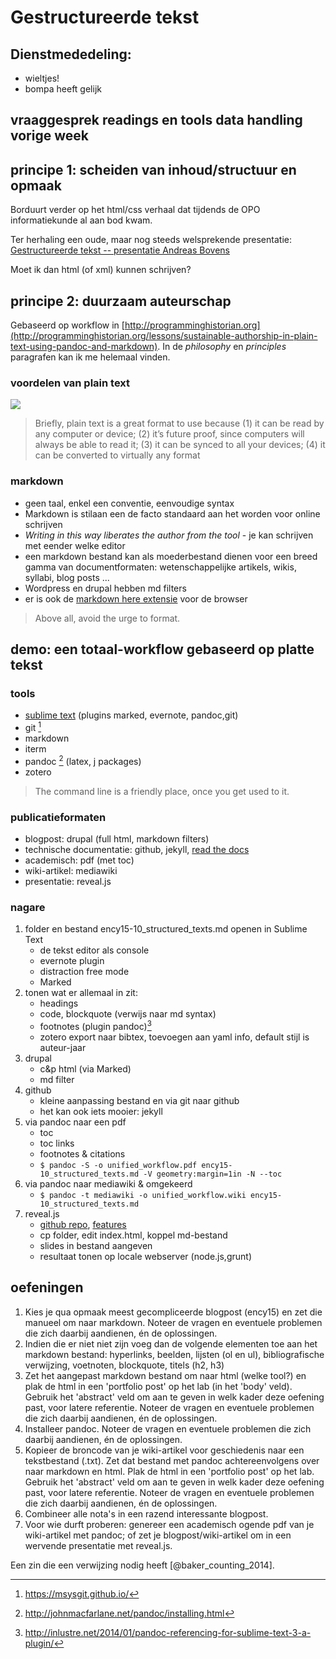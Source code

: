 

Gestructureerde tekst
=====================

## Dienstmededeling:

* wieltjes!
* bompa heeft gelijk

## vraaggesprek readings en tools data handling vorige week

## principe 1: scheiden van inhoud/structuur en opmaak 

Borduurt verder op het html/css verhaal dat tijdends de OPO informatiekunde al aan bod kwam.

Ter herhaling een oude, maar nog steeds welsprekende presentatie:
[Gestructureerde tekst -- presentatie Andreas Bovens](http://japanologie.arts.kuleuven.be/bestanden/Gestructureerdetekst.pdf)

Moet ik dan html (of xml) kunnen schrijven?

## principe 2: duurzaam auteurschap 

Gebaseerd op workflow in [http://programminghistorian.org](http://programminghistorian.org/lessons/sustainable-authorship-in-plain-text-using-pandoc-and-markdown). In de _philosophy_ en _principles_ paragrafen kan ik me helemaal vinden.


<!-- When you use MS Word, Google Docs, or Open Office to write documents, what you see is not what you get. Beneath the visible layer of words, sentences, and paragraphs lies a complicated layer of code understandable only to machines. Because of that hidden layer, your .docx and .pdf files depend on proprietary tools to be rendered correctly. Such documents are difficult to search, to print, and to convert into other file formats.

Moreover, time spent formatting your document in MS Word or Open Office is wasted, because all that formatting is removed by the publisher during submission. Both authors and publishers would benefit from exchanging files with minimal formatting, leaving the typesetting to the final typesetting stage of the publishing process. -->

### voordelen van plain text 

![](https://farm9.staticflickr.com/8512/8596614435_e91b832eb1_c.jpg)

>Briefly, plain text is a great format to use because (1) it can be read by any computer or device; (2) it’s future proof, since computers will always be able to read it; (3) it can be synced to all your devices; (4) it can be converted to virtually any format


### markdown

* geen taal, enkel een conventie, eenvoudige syntax
* Markdown is stilaan een de facto standaard aan het worden voor online schrijven
* _Writing in this way liberates the author from the tool_ - je kan schrijven met eender welke editor
* een markdown bestand kan als moederbestand dienen voor een breed gamma van documentformaten: wetenschappelijke artikels, wikis, syllabi, blog posts ...
* Wordpress en drupal hebben md filters
* er is ook de [markdown here extensie](https://github.com/adam-p/markdown-here) voor de browser 
> Above all, avoid the urge to format. 

<!-- Remember that you are identifying semantic units: sections, subsections, emphasis, footnotes, and figures. Even *italics* and **bold** in Markdown are not really formatting marks, but indicate different level of emphasis. The formatting will happen later, once you know the venue and the requirements of publication. -->


## demo: een totaal-workflow gebaseerd op platte tekst

### tools

- [sublime text](https://www.sublimetext.com/) (plugins marked, evernote, pandoc,git)
- git [^2]
- markdown
- iterm
- pandoc [^1]  (latex, j packages)
- zotero

> The command line is a friendly place, once you get used to it.


### publicatieformaten

- blogpost: drupal (full html, markdown filters)
- technische documentatie: github, jekyll, [read the docs](https://read-the-docs.readthedocs.org/en/latest/getting_started.html) 
- academisch: pdf (met toc)
- wiki-artikel: mediawiki
- presentatie: reveal.js

### nagare

1. folder en bestand ency15-10_structured_texts.md openen in Sublime Text
    - de tekst editor als console  
    - evernote plugin
    - distraction free mode     
    - Marked
2. tonen wat er allemaal in zit:
    - headings
    - code, blockquote (verwijs naar md syntax)
    - footnotes (plugin pandoc)[^3]
    - zotero export naar bibtex, toevoegen aan yaml info, default stijl is auteur-jaar
3.  drupal
    - c&p html (via Marked)
    - md filter 
4.  github
    - kleine aanpassing bestand en via git naar github
    - het kan ook iets mooier: jekyll
5. via pandoc naar een pdf
    - toc
    - toc links
    - footnotes & citations
    - `$ pandoc -S -o unified_workflow.pdf ency15-10_structured_texts.md -V geometry:margin=1in -N --toc`
6. via pandoc naar mediawiki & omgekeerd
    - `$ pandoc -t mediawiki -o unified_workflow.wiki ency15-10_structured_texts.md`
7. reveal.js
    - [github repo](https://github.com/hakimel/reveal.js), [features](http://lab.hakim.se/reveal-js/#/)
    - cp folder, edit index.html, koppel md-bestand
    - slides in bestand aangeven    
    - resultaat tonen op locale webserver (node.js,grunt)

<!-- Treat you source files as an authoritative version of your text, and you target files as disposable “print outs” that you can easily generate with Pandoc on the fly. -->


## oefeningen

1. Kies je qua opmaak meest gecompliceerde blogpost (ency15) en zet die manueel om naar markdown. Noteer de vragen en eventuele problemen die zich daarbij aandienen, én de oplossingen.
2. Indien die er niet niet zijn voeg dan de volgende elementen toe aan het markdown bestand: hyperlinks, beelden, lijsten (ol en ul), bibliografische verwijzing, voetnoten, blockquote, titels (h2, h3)
3. Zet het aangepast markdown bestand om naar html (welke tool?) en plak de html in een 'portfolio post' op het lab (in het 'body' veld). Gebruik het 'abstract' veld om aan te geven in welk kader deze oefening past, voor latere referentie. Noteer de vragen en eventuele problemen die zich daarbij aandienen, én de oplossingen.
4. Installeer pandoc. Noteer de vragen en eventuele problemen die zich daarbij aandienen, én de oplossingen.
5. Kopieer de broncode van je wiki-artikel voor geschiedenis naar een tekstbestand (.txt). Zet dat bestand met pandoc achtereenvolgens over naar markdown en html. Plak de html in een 'portfolio post' op het lab. Gebruik het 'abstract' veld om aan te geven in welk kader deze oefening past, voor latere referentie. Noteer de vragen en eventuele problemen die zich daarbij aandienen, én de oplossingen.
6. Combineer alle nota's in een razend interessante blogpost.
7. Voor wie durft proberen: genereer een academisch ogende pdf van je wiki-artikel met pandoc; of zet je blogpost/wiki-artikel om in een wervende presentatie met reveal.js.



Een zin die een verwijzing nodig heeft [@baker_counting_2014].


[^1]: <http://johnmacfarlane.net/pandoc/installing.html>

[^2]: <https://msysgit.github.io/>

[^3]: <http://inlustre.net/2014/01/pandoc-referencing-for-sublime-text-3-a-plugin/>